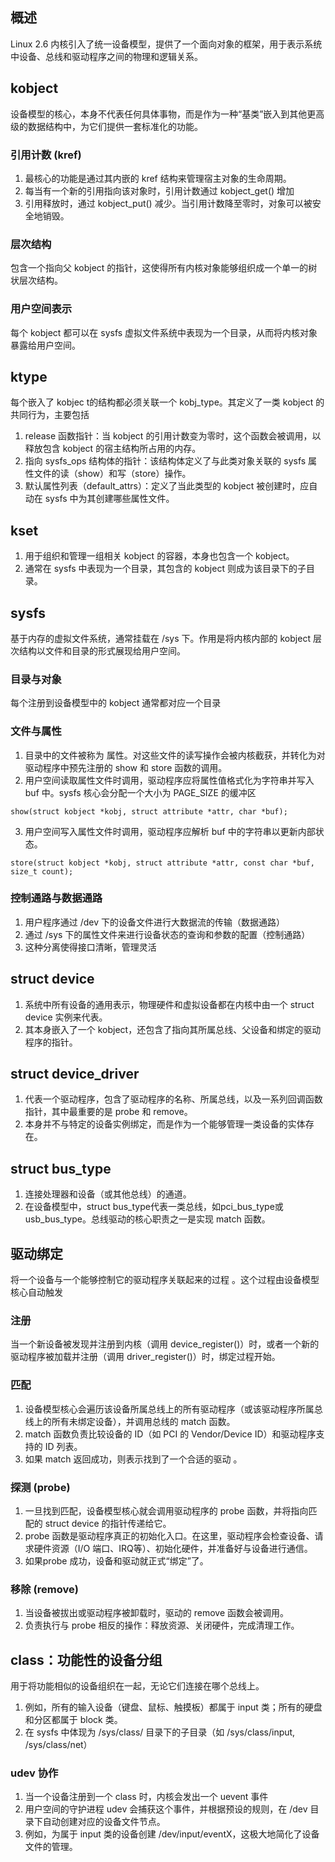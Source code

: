 ## 概述
Linux 2.6 内核引入了统一设备模型，提供了一个面向对象的框架，用于表示系统中设备、总线和驱动程序之间的物理和逻辑关系。
## kobject
设备模型的核心，本身不代表任何具体事物，而是作为一种“基类”嵌入到其他更高级的数据结构中，为它们提供一套标准化的功能。
### 引用计数 (kref)
1. 最核心的功能是通过其内嵌的 kref 结构来管理宿主对象的生命周期。
2. 每当有一个新的引用指向该对象时，引用计数通过 kobject_get() 增加
3. 引用释放时，通过 kobject_put() 减少。当引用计数降至零时，对象可以被安全地销毁。
### 层次结构
包含一个指向父 kobject 的指针，这使得所有内核对象能够组织成一个单一的树状层次结构。
### 用户空间表示
每个 kobject 都可以在 sysfs 虚拟文件系统中表现为一个目录，从而将内核对象暴露给用户空间。
## ktype
每个嵌入了 kobjec t的结构都必须关联一个 kobj_type。其定义了一类 kobject 的共同行为，主要包括
1. release 函数指针：当 kobject 的引用计数变为零时，这个函数会被调用，以释放包含 kobject 的宿主结构所占用的内存。
2. 指向 sysfs_ops 结构体的指针：该结构体定义了与此类对象关联的 sysfs 属性文件的读（show）和写（store）操作。
3. 默认属性列表（default_attrs）：定义了当此类型的 kobject 被创建时，应自动在 sysfs 中为其创建哪些属性文件。
## kset
1. 用于组织和管理一组相关 kobject 的容器，本身也包含一个 kobject。
2. 通常在 sysfs 中表现为一个目录，其包含的 kobject 则成为该目录下的子目录。
## sysfs
基于内存的虚拟文件系统，通常挂载在 /sys 下。作用是将内核内部的 kobject 层次结构以文件和目录的形式展现给用户空间。
### 目录与对象
每个注册到设备模型中的 kobject 通常都对应一个目录
### 文件与属性
1. 目录中的文件被称为 属性。对这些文件的读写操作会被内核截获，并转化为对驱动程序中预先注册的 show 和 store 函数的调用。
2. 用户空间读取属性文件时调用，驱动程序应将属性值格式化为字符串并写入 buf 中。sysfs 核心会分配一个大小为 PAGE_SIZE 的缓冲区 
```
show(struct kobject *kobj, struct attribute *attr, char *buf);   
```
3. 用户空间写入属性文件时调用，驱动程序应解析 buf 中的字符串以更新内部状态。
```
store(struct kobject *kobj, struct attribute *attr, const char *buf, size_t count);
```
### 控制通路与数据通路
1. 用户程序通过 /dev 下的设备文件进行大数据流的传输（数据通路）
2. 通过 /sys 下的属性文件来进行设备状态的查询和参数的配置（控制通路）
3. 这种分离使得接口清晰，管理灵活
## struct device
1. 系统中所有设备的通用表示，物理硬件和虚拟设备都在内核中由一个 struct device 实例来代表。
2. 其本身嵌入了一个 kobject，还包含了指向其所属总线、父设备和绑定的驱动程序的指针。
## struct device_driver
1. 代表一个驱动程序，包含了驱动程序的名称、所属总线，以及一系列回调函数指针，其中最重要的是 probe 和 remove。
2. 本身并不与特定的设备实例绑定，而是作为一个能够管理一类设备的实体存在。
## struct bus_type
1. 连接处理器和设备（或其他总线）的通道。
2. 在设备模型中，struct bus_type代表一类总线，如pci_bus_type或usb_bus_type。总线驱动的核心职责之一是实现 match 函数。
## 驱动绑定
将一个设备与一个能够控制它的驱动程序关联起来的过程 。这个过程由设备模型核心自动触发
### 注册
当一个新设备被发现并注册到内核（调用 device_register()）时，或者一个新的驱动程序被加载并注册（调用 driver_register()）时，绑定过程开始。
### 匹配
1. 设备模型核心会遍历该设备所属总线上的所有驱动程序（或该驱动程序所属总线上的所有未绑定设备），并调用总线的 match 函数。
2. match 函数负责比较设备的 ID（如 PCI 的 Vendor/Device ID）和驱动程序支持的 ID 列表。
3. 如果 match 返回成功，则表示找到了一个合适的驱动 。   
### 探测 (probe)
1. 一旦找到匹配，设备模型核心就会调用驱动程序的 probe 函数，并将指向匹配的 struct device 的指针传递给它。
2. probe 函数是驱动程序真正的初始化入口。在这里，驱动程序会检查设备、请求硬件资源（I/O 端口、IRQ等）、初始化硬件，并准备好与设备进行通信。
3. 如果probe 成功，设备和驱动就正式“绑定”了。
### 移除 (remove)
1. 当设备被拔出或驱动程序被卸载时，驱动的 remove 函数会被调用。
2. 负责执行与 probe 相反的操作：释放资源、关闭硬件，完成清理工作。
## class：功能性的设备分组
用于将功能相似的设备组织在一起，无论它们连接在哪个总线上。
1. 例如，所有的输入设备（键盘、鼠标、触摸板）都属于 input 类；所有的硬盘和分区都属于 block 类。
2. 在 sysfs 中体现为 /sys/class/ 目录下的子目录（如 /sys/class/input, /sys/class/net）
### udev 协作
1. 当一个设备注册到一个 class 时，内核会发出一个 uevent 事件
2. 用户空间的守护进程 udev 会捕获这个事件，并根据预设的规则，在 /dev 目录下自动创建对应的设备文件节点。
3. 例如，为属于 input 类的设备创建 /dev/input/eventX，这极大地简化了设备文件的管理。